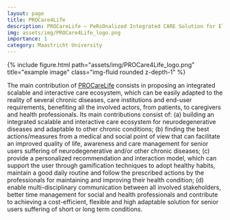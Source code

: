 ```yaml
---
layout: page
title: PROCare4Life
description: PROCareLife – PeRsOnalized Integrated CARE Solution for Elderly facing several short or long term conditions and enabling a better quality of LIFE
img: assets/img/PROCare4Life_logo.png
importance: 1
category: Maastricht University
---
```

<div class="row">
    <div class="col-sm mt-3 mt-md-0">
        {% include figure.html path="assets/img/PROCare4Life_logo.png" title="example image" class="img-fluid rounded z-depth-1" %}
    </div>
</div>
<div class="caption">
</div>

The main contribution of [PROCareLife](https://procare4life.eu/) consists in proposing an integrated scalable and interactive care ecosystem, which can be easily adapted to the reality of several chronic diseases, care institutions and end-user requirements, benefiting all the involved actors, from patients, to caregivers and health professionals. Its main contributions consist of: (a) building an integrated scalable and interactive care ecosystem for neurodegenerative diseases and adaptable to other chronic conditions; (b) finding the best actions/measures from a medical and social point of view that can facilitate an improved quality of life, awareness and care management for senior users suffering of neurodegenerative and/or other chronic diseases; (c) provide a personalized recommendation and interaction model, which can support the user through gamification techniques to adopt healthy habits, maintain a good daily routine and follow the prescribed actions by the professionals for maintaining and improving their health condition; (d) enable multi-disciplinary communication between all involved stakeholders, better time management for social and health professionals and contribute to achieving a cost-efficient, flexible and high adaptable solution for senior users suffering of short or long term conditions.
